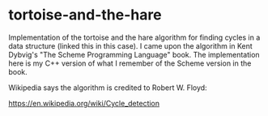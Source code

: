 # tortoise-and-the-hare
Implementation of the tortoise and the hare algorithm for finding cycles in a data structure (linked this in this case).  I came upon the  algorithm in Kent Dybvig's "The Scheme Programming Language" book.  The implementation here is my C++ version of what I remember of the Scheme version in the book.

Wikipedia says the algorithm is credited to Robert W. Floyd:

https://en.wikipedia.org/wiki/Cycle_detection
